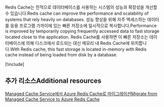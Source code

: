 <span data-ttu-id="ee216-101">Redis Cache는 전적으로 데이터베이스를 사용하는 시스템의 성능과 확장성을 개선할 수 있습니다.</span><span class="sxs-lookup"><span data-stu-id="ee216-101">Redis cache can improve the performance and scalability of systems that rely heavily on databases.</span></span> <span data-ttu-id="ee216-102">성능 향상을 위해 자주 액세스하는 데이터를 응용 프로그램 가까이에 있는 빠른 저장소에 일시적으로 복사합니다.</span><span class="sxs-lookup"><span data-stu-id="ee216-102">Performance is improved by temporarily copying frequently accessed data to fast storage located close to the application.</span></span> <span data-ttu-id="ee216-103">Redis Cache를 사용하면 이 빠른 저장소는 데이터베이스에 의해 디스크에서 로드되는 대신 메모리 내 Redis Cache에 위치합니다.</span><span class="sxs-lookup"><span data-stu-id="ee216-103">With Redis cache, this fast storage is located in-memory with Redis cache instead of being loaded from disk by a database.</span></span>

<!-- Cleanup sandbox -->
[!include[](../../../includes/azure-sandbox-cleanup.md)]

## <a name="additional-resources"></a><span data-ttu-id="ee216-104">추가 리소스</span><span class="sxs-lookup"><span data-stu-id="ee216-104">Additional resources</span></span>

[<span data-ttu-id="ee216-105">Managed Cache Service에서 Azure Redis Cache로 마이그레이션</span><span class="sxs-lookup"><span data-stu-id="ee216-105">Migrate from Managed Cache Service to Azure Redis Cache</span></span>](https://docs.microsoft.com/azure/redis-cache/cache-migrate-to-redis)